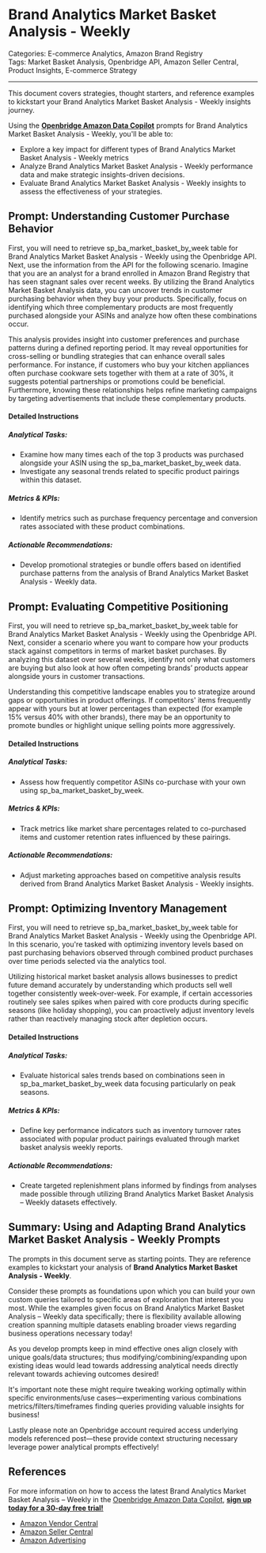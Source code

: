 # Brand Analytics Market Basket Analysis - Weekly

Categories: E-commerce Analytics, Amazon Brand Registry  
Tags: Market Basket Analysis, Openbridge API, Amazon Seller Central, Product Insights, E-commerce Strategy

---

This document covers strategies, thought starters, and reference examples to kickstart your Brand Analytics Market Basket Analysis - Weekly insights journey.

Using the <a href="https://chatgpt.com/g/g-Sg4qP7r3v-openbridge-data-copilot" target="_blank"><strong>Openbridge Amazon Data Copilot</strong></a> prompts for Brand Analytics Market Basket Analysis - Weekly, you'll be able to:

- Explore a key impact for different types of Brand Analytics Market Basket Analysis - Weekly metrics
- Analyze Brand Analytics Market Basket Analysis - Weekly performance data and make strategic insights-driven decisions.
- Evaluate Brand Analytics Market Basket Analysis - Weekly insights to assess the effectiveness of your strategies.

## Prompt: Understanding Customer Purchase Behavior

First, you will need to retrieve sp_ba_market_basket_by_week table for Brand Analytics Market Basket Analysis - Weekly using the Openbridge API. Next, use the information from the API for the following scenario. Imagine that you are an analyst for a brand enrolled in Amazon Brand Registry that has seen stagnant sales over recent weeks. By utilizing the Brand Analytics Market Basket Analysis data, you can uncover trends in customer purchasing behavior when they buy your products. Specifically, focus on identifying which three complementary products are most frequently purchased alongside your ASINs and analyze how often these combinations occur.

This analysis provides insight into customer preferences and purchase patterns during a defined reporting period. It may reveal opportunities for cross-selling or bundling strategies that can enhance overall sales performance. For instance, if customers who buy your kitchen appliances often purchase cookware sets together with them at a rate of 30%, it suggests potential partnerships or promotions could be beneficial. Furthermore, knowing these relationships helps refine marketing campaigns by targeting advertisements that include these complementary products.

#### Detailed Instructions

##### Analytical Tasks:
- Examine how many times each of the top 3 products was purchased alongside your ASIN using the sp_ba_market_basket_by_week data.
- Investigate any seasonal trends related to specific product pairings within this dataset.
  
##### Metrics & KPIs:
- Identify metrics such as purchase frequency percentage and conversion rates associated with these product combinations.
  
##### Actionable Recommendations:
- Develop promotional strategies or bundle offers based on identified purchase patterns from the analysis of Brand Analytics Market Basket Analysis - Weekly data.

## Prompt: Evaluating Competitive Positioning

First, you will need to retrieve sp_ba_market_basket_by_week table for Brand Analytics Market Basket Analysis - Weekly using the Openbridge API. Next, consider a scenario where you want to compare how your products stack against competitors in terms of market basket purchases. By analyzing this dataset over several weeks, identify not only what customers are buying but also look at how often competing brands’ products appear alongside yours in customer transactions.

Understanding this competitive landscape enables you to strategize around gaps or opportunities in product offerings. If competitors' items frequently appear with yours but at lower percentages than expected (for example 15% versus 40% with other brands), there may be an opportunity to promote bundles or highlight unique selling points more aggressively.

#### Detailed Instructions

##### Analytical Tasks:
- Assess how frequently competitor ASINs co-purchase with your own using sp_ba_market_basket_by_week.
  
##### Metrics & KPIs:
- Track metrics like market share percentages related to co-purchased items and customer retention rates influenced by these pairings.

##### Actionable Recommendations:
- Adjust marketing approaches based on competitive analysis results derived from Brand Analytics Market Basket Analysis - Weekly insights.

## Prompt: Optimizing Inventory Management

First, you will need to retrieve sp_ba_market_basket_by_week table for Brand Analytics Market Basket Analysis - Weekly using the Openbridge API. In this scenario, you're tasked with optimizing inventory levels based on past purchasing behaviors observed through combined product purchases over time periods selected via the analytics tool.

Utilizing historical market basket analysis allows businesses to predict future demand accurately by understanding which products sell well together consistently week-over-week. For example, if certain accessories routinely see sales spikes when paired with core products during specific seasons (like holiday shopping), you can proactively adjust inventory levels rather than reactively managing stock after depletion occurs.

#### Detailed Instructions

##### Analytical Tasks:
- Evaluate historical sales trends based on combinations seen in sp_ba_market_basket_by_week data focusing particularly on peak seasons.
  
##### Metrics & KPIs:
- Define key performance indicators such as inventory turnover rates associated with popular product pairings evaluated through market basket analysis weekly reports.
  
##### Actionable Recommendations:
- Create targeted replenishment plans informed by findings from analyses made possible through utilizing Brand Analytics Market Basket Analysis – Weekly datasets effectively.

## Summary: Using and Adapting Brand Analytics Market Basket Analysis - Weekly Prompts
The prompts in this document serve as starting points. They are reference examples to kickstart your analysis of **Brand Analytics Market Basket Analysis - Weekly**.

Consider these prompts as foundations upon which you can build your own custom queries tailored to specific areas of exploration that interest you most. While the examples given focus on Brand Analytics Market Basket Analysis – Weekly data specifically; there is flexibility available allowing creation spanning multiple datasets enabling broader views regarding business operations necessary today!

As you develop prompts keep in mind effective ones align closely with unique goals/data structures; thus modifying/combining/expanding upon existing ideas would lead towards addressing analytical needs directly relevant towards achieving outcomes desired!

It's important note these might require tweaking working optimally within specific environments/use cases—experimenting various combinations metrics/filters/timeframes finding queries providing valuable insights for business!

Lastly please note an Openbridge account required access underlying models referenced post—these provide context structuring necessary leverage power analytical prompts effectively! 

## References   
For more information on how to access the latest Brand Analytics Market Basket Analysis – Weekly in the <a href="https://chatgpt.com/g/g-Sg4qP7r3v-openbridge-data-copilot" target="_blank">Openbridge Amazon Data Copilot</a>, <a href="https://openbridge.com" target="_blank"><strong>sign up today for a 30-day free trial!</strong></a>

<ul>
<li> <a href="https://www.openbridge.com/amazon-vendor-central/" target="_blank">Amazon Vendor Central</a> </li>
<li> <a href="https://www.openbridge.com/amazon-selling-partner/" target="_blank">Amazon Seller Central</a> </li>
<li> <a href="https://www.openbridge.com/amazon-advertising/" target="_blank">Amazon Advertising</a> </li>
</ul>